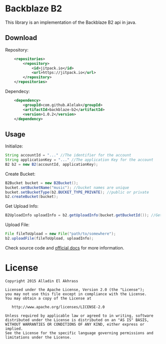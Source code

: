 Backblaze B2
============

This library is an implementation of the Backblaze B2 api in java.

Download
--------

Repository:
```xml
	<repositories>
		<repository>
		    <id>jitpack.io</id>
		    <url>https://jitpack.io</url>
		</repository>
	</repositories>
```

Dependecy: 
```xml
	<dependency>
	    <groupId>com.github.Alelak</groupId>
	    <artifactId>backblaze-b2</artifactId>
	    <version>1.0.2</version>
	</dependency>
```

Usage
-----
Initialize:
```java
String accountId = "..." //The identifier for the account
String applicationKey = "..." //The application Key for the account
B2 b2 = new B2(accountId, applicationKey);
```

Create Bucket:
```java
B2Bucket bucket = new B2Bucket();
bucket.setBucketName("music"); //bucket names are unique
bucket.setBucketType(b2.BUCKET_TYPE_PRIVATE); //public or private
b2.createBucket(bucket);
```

Get Upload Info:
```java
B2UploadInfo uploadInfo = b2.getUploadInfo(bucket.getBucketId()); //Get upload info for specific bucket
```

Upload File:
```java
File fileToUpload = new File("path/to/somewhere");
b2.uploadFile(fileToUpload, uploadInfo);

```

Check source code and [official docs](https://www.backblaze.com/b2/docs/) for more information.

License
=======

    Copyright 2015 Alladin El Akhrass

    Licensed under the Apache License, Version 2.0 (the "License");
    you may not use this file except in compliance with the License.
    You may obtain a copy of the License at

       http://www.apache.org/licenses/LICENSE-2.0

    Unless required by applicable law or agreed to in writing, software
    distributed under the License is distributed on an "AS IS" BASIS,
    WITHOUT WARRANTIES OR CONDITIONS OF ANY KIND, either express or implied.
    See the License for the specific language governing permissions and
    limitations under the License.